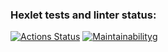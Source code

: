 ### Hexlet tests and linter status:
[![Actions Status](https://github.com/Viktor813/frontend-project-44/actions/workflows/hexlet-check.yml/badge.svg)](https://github.com/Viktor813/frontend-project-44/actions)
[![Maintainability](https://api.codeclimate.com/v1/badges/855436a584a90908f24c/maintainability)](https://codeclimate.com/github/Viktor813/frontend-project-44/maintainability)g